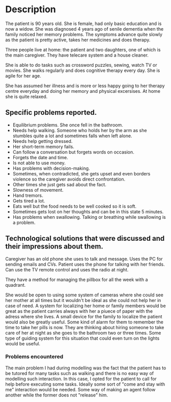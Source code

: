 # Description
The patient is 90 years old. She is female, had only basic education and is now a widow. She was diagnosed 4 years ago of senile dementia when the family noticed her memory problems. The symptoms advance quite slowly as the patient is pretty active, takes her medicines and does therapy.

Three people live at home: the patient and two daughters, one of which is the main caregiver. They have telecare system and a house cleaner.

She is able to do tasks such as crossword puzzles, sewing, watch TV or movies. She walks regularly and does cognitive therapy every day. She is agile for her age.

She has assumed her illness and is more or less happy going to her therapy centre everyday and doing her memory and physical excersises. At home she is quite relaxed.

## Specific problems reported.
* Equilibrium problems. She once fell in the bathroom.
* Needs help walking. Someone who holds her by the arm as she stumbles quite a lot and sometimes falls when left alone.
* Needs help getting dressed.
* Her short-term memory fails.
* Can follow a conversation but forgets words on occasion.
* Forgets the date and time.
* Is not able to use money.
* Has problems with decision-making.
* Sometimes, when contradicted, she gets upset and even borders violence so the caregiver avoids direct confrontation.
* Other times she just gets sad about the fact.
* Slowness of movement.
* Hand tremors.
* Gets tired a lot.
* Eats well but the food needs to be well cooked so it is soft.
* Sometimes gets lost on her thoughts and can be in this state 5 minutes.
* Has problems when swallowing. Talking or breathing while swallowing is a problem.

## Technological solutions that were discussed and their impressions about them.
Caregiver has an old phone she uses to talk and message. Uses the PC for sending emails and CVs.
Patient uses the phone for talking with her friends. Can use the TV remote control and uses the radio at night.
 
They have a method for managing the pillbox for all the week with a quadrant.

She would be open to using some system of cameras where she could see her mother at all times but it wouldn't be ideal as she could not help her in case of need.
A system for localizing her home or family members would be great as the patient carries always with her a piuece of paper with the adress where she lives.
A small device for the family to localize the patient would also be greatly useful.
Some kind of alarm for them to remember the time to take her pills is now.
They are thinking about hiring someone to take care of her at night as she goes to the bathroom two or three times. Some type of guiding system for this situation that could even turn on the lights would be useful.

### Problems encountered

The main problem I had during modelling was the fact that the patient has to be tutored for many tasks such as walking and there is no easy way of modelling such interaction. 
In this case, I opted for the patient to call for help before executing some tasks. 
Ideally some sort of "come and stay with me" interaction would be needed. Some way of making an agent follow another while the former does not "release" him.

